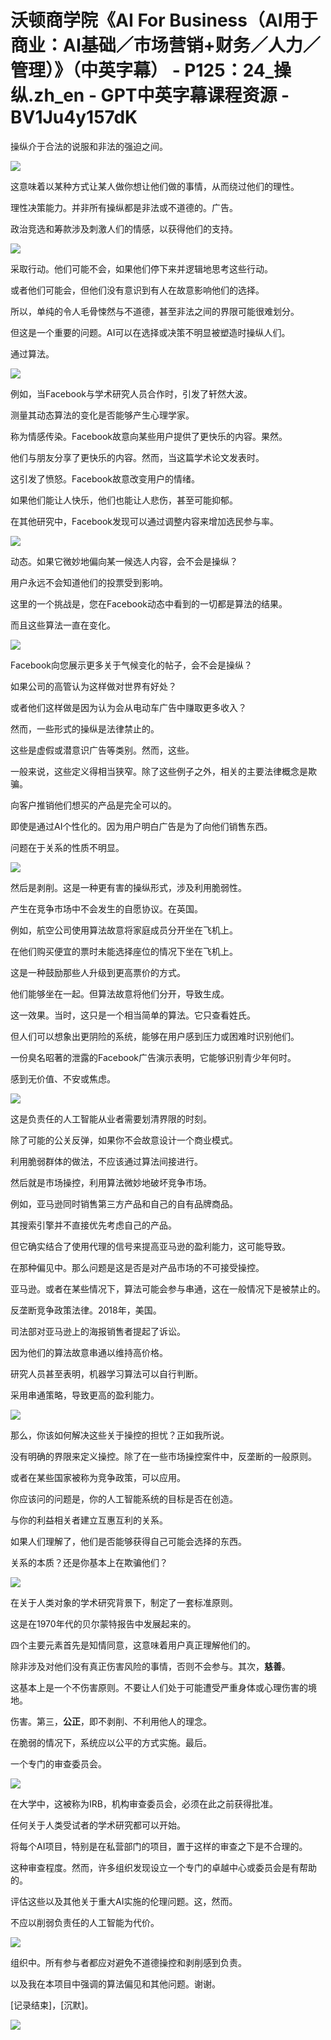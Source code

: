 # 沃顿商学院《AI For Business（AI用于商业：AI基础／市场营销+财务／人力／管理）》（中英字幕） - P125：24_操纵.zh_en - GPT中英字幕课程资源 - BV1Ju4y157dK

操纵介于合法的说服和非法的强迫之间。

![](img/3cfc9c839abbaf2c2618d094aa5bd83a_1.png)

这意味着以某种方式让某人做你想让他们做的事情，从而绕过他们的理性。

理性决策能力。并非所有操纵都是非法或不道德的。广告。

政治竞选和筹款涉及刺激人们的情感，以获得他们的支持。

![](img/3cfc9c839abbaf2c2618d094aa5bd83a_3.png)

采取行动。他们可能不会，如果他们停下来并逻辑地思考这些行动。

或者他们可能会，但他们没有意识到有人在故意影响他们的选择。

所以，单纯的令人毛骨悚然与不道德，甚至非法之间的界限可能很难划分。

但这是一个重要的问题。AI可以在选择或决策不明显被塑造时操纵人们。

通过算法。

![](img/3cfc9c839abbaf2c2618d094aa5bd83a_5.png)

例如，当Facebook与学术研究人员合作时，引发了轩然大波。

测量其动态算法的变化是否能够产生心理学家。

称为情感传染。Facebook故意向某些用户提供了更快乐的内容。果然。

他们与朋友分享了更快乐的内容。然而，当这篇学术论文发表时。

这引发了愤怒。Facebook故意改变用户的情绪。

如果他们能让人快乐，他们也能让人悲伤，甚至可能抑郁。

在其他研究中，Facebook发现可以通过调整内容来增加选民参与率。

![](img/3cfc9c839abbaf2c2618d094aa5bd83a_7.png)

动态。如果它微妙地偏向某一候选人内容，会不会是操纵？

用户永远不会知道他们的投票受到影响。

这里的一个挑战是，您在Facebook动态中看到的一切都是算法的结果。

而且这些算法一直在变化。

![](img/3cfc9c839abbaf2c2618d094aa5bd83a_9.png)

Facebook向您展示更多关于气候变化的帖子，会不会是操纵？

如果公司的高管认为这样做对世界有好处？

或者他们这样做是因为认为会从电动车广告中赚取更多收入？

然而，一些形式的操纵是法律禁止的。

这些是虚假或潜意识广告等类别。然而，这些。

一般来说，这些定义得相当狭窄。除了这些例子之外，相关的主要法律概念是欺骗。

向客户推销他们想买的产品是完全可以的。

即使是通过AI个性化的。因为用户明白广告是为了向他们销售东西。

问题在于关系的性质不明显。

![](img/3cfc9c839abbaf2c2618d094aa5bd83a_11.png)

然后是剥削。这是一种更有害的操纵形式，涉及利用脆弱性。

产生在竞争市场中不会发生的自愿协议。在英国。

例如，航空公司使用算法故意将家庭成员分开坐在飞机上。

在他们购买便宜的票时未能选择座位的情况下坐在飞机上。

这是一种鼓励那些人升级到更高票价的方式。

他们能够坐在一起。但算法故意将他们分开，导致生成。

这一效果。当时，这只是一个相当简单的算法。它只查看姓氏。

但人们可以想象出更阴险的系统，能够在用户感到压力或困难时识别他们。

一份臭名昭著的泄露的Facebook广告演示表明，它能够识别青少年何时。

感到无价值、不安或焦虑。

![](img/3cfc9c839abbaf2c2618d094aa5bd83a_13.png)

这是负责任的人工智能从业者需要划清界限的时刻。

除了可能的公关反弹，如果你不会故意设计一个商业模式。

利用脆弱群体的做法，不应该通过算法间接进行。

然后就是市场操控，利用算法微妙地破坏竞争市场。

例如，亚马逊同时销售第三方产品和自己的自有品牌商品。

其搜索引擎并不直接优先考虑自己的产品。

但它确实结合了使用代理的信号来提高亚马逊的盈利能力，这可能导致。

在那种偏见中。那么问题是这是否是对产品市场的不可接受操控。

亚马逊。或者在某些情况下，算法可能会参与串通，这在一般情况下是被禁止的。

反垄断竞争政策法律。2018年，美国。

司法部对亚马逊上的海报销售者提起了诉讼。

因为他们的算法故意串通以维持高价格。

研究人员甚至表明，机器学习算法可以自行判断。

采用串通策略，导致更高的盈利能力。

![](img/3cfc9c839abbaf2c2618d094aa5bd83a_15.png)

那么，你该如何解决这些关于操控的担忧？正如我所说。

没有明确的界限来定义操控。除了在一些市场操控案件中，反垄断的一般原则。

或者在某些国家被称为竞争政策，可以应用。

你应该问的问题是，你的人工智能系统的目标是否在创造。

与你的利益相关者建立互惠互利的关系。

如果人们理解了，他们是否能够获得自己可能会选择的东西。

关系的本质？还是你基本上在欺骗他们？

![](img/3cfc9c839abbaf2c2618d094aa5bd83a_17.png)

在关于人类对象的学术研究背景下，制定了一套标准原则。

这是在1970年代的贝尔蒙特报告中发展起来的。

四个主要元素首先是知情同意，这意味着用户真正理解他们的。

除非涉及对他们没有真正伤害风险的事情，否则不会参与。其次，**慈善**。

这基本上是一个不伤害原则。不要让人们处于可能遭受严重身体或心理伤害的境地。

伤害。第三，**公正**，即不剥削、不利用他人的理念。

在脆弱的情况下，系统应以公平的方式实施。最后。

一个专门的审查委员会。

![](img/3cfc9c839abbaf2c2618d094aa5bd83a_19.png)

在大学中，这被称为IRB，机构审查委员会，必须在此之前获得批准。

任何关于人类受试者的学术研究都可以开始。

将每个AI项目，特别是在私营部门的项目，置于这样的审查之下是不合理的。

这种审查程度。然而，许多组织发现设立一个专门的卓越中心或委员会是有帮助的。

评估这些以及其他关于重大AI实施的伦理问题。这，然而。

不应以削弱负责任的人工智能为代价。

![](img/3cfc9c839abbaf2c2618d094aa5bd83a_21.png)

组织中。所有参与者都应对避免不道德操控和剥削感到负责。

以及我在本项目中强调的算法偏见和其他问题。谢谢。

[记录结束]，[沉默]。

![](img/3cfc9c839abbaf2c2618d094aa5bd83a_23.png)
